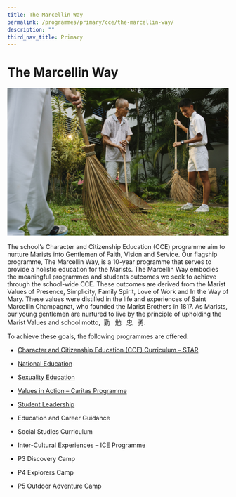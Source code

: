 ```yaml
---
title: The Marcellin Way
permalink: /programmes/primary/cce/the-marcellin-way/
description: ""
third_nav_title: Primary
---
```

# The Marcellin Way

![](/images/CCE/Primary/CCE%20Dept.jpg)

The school’s Character and Citizenship Education (CCE) programme aim to nurture Marists into Gentlemen of Faith, Vision and Service. Our flagship programme, The Marcellin Way, is a 10-year programme that serves to provide a holistic education for the Marists. The Marcellin Way embodies the meaningful programmes and students outcomes we seek to achieve through the school-wide CCE. These outcomes are derived from the Marist Values of Presence, Simplicity, Family Spirit, Love of Work and In the Way of Mary. These values were distilled in the life and experiences of Saint Marcellin Champagnat, who founded the Marist Brothers in 1817. As Marists, our young gentlemen are nurtured to live by the principle of upholding the Marist Values and school motto,  勤   勉   忠   勇.  
  
To achieve these goals, the following programmes are offered:  

*   [Character and Citizenship Education (CCE) Curriculum – STAR](https://marisstellahigh.moe.edu.sg/programmes/primary/cce/form-teacher-guidance-programme-ftgp)
*   [National Education](https://marisstellahigh.moe.edu.sg/programmes/primary/cce/national-education)  
    
*   [Sexuality Education](https://marisstellahigh.moe.edu.sg/programmes/primary/cce/sexuality-education)
*   [Values in Action – Caritas Programme](https://marisstellahigh.moe.edu.sg/programmes/primary/cce/values-in-action-via)
*   [Student Leadership](https://marisstellahigh.moe.edu.sg/programmes/primary/cce/student-management)
*   Education and Career Guidance  
    
*   Social Studies Curriculum
*   Inter-Cultural Experiences – ICE Programme
*   P3 Discovery Camp  
    
*   P4 Explorers Camp  
    
*   P5 Outdoor Adventure Camp